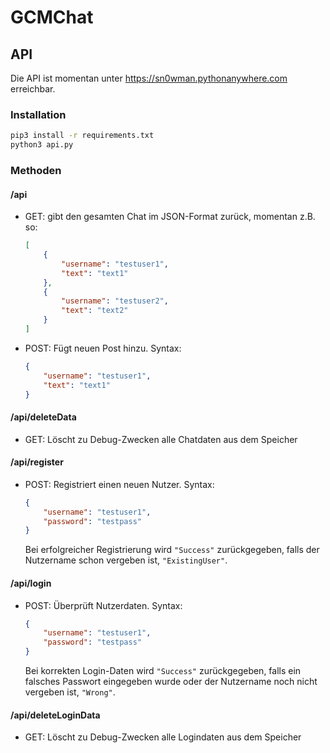 # GCMChat

## API

Die API ist momentan unter https://sn0wman.pythonanywhere.com erreichbar.

### Installation

```bash
pip3 install -r requirements.txt
python3 api.py
```

### Methoden

#### /api

* GET: gibt den gesamten Chat im JSON-Format zurück, momentan z.B. so:

    ```json
    [
        {
            "username": "testuser1",
            "text": "text1"
        },
        {
            "username": "testuser2",
            "text": "text2"
        }
    ]
    ```
* POST: Fügt neuen Post hinzu. Syntax:

    ```json
    {
        "username": "testuser1",
        "text": "text1"
    }
    ```

#### /api/deleteData

* GET: Löscht zu Debug-Zwecken alle Chatdaten aus dem Speicher

#### /api/register

* POST: Registriert einen neuen Nutzer. Syntax:

    ```json
    {
        "username": "testuser1",
        "password": "testpass"
    }
    ```
    
    Bei erfolgreicher Registrierung wird ``"Success"`` zurückgegeben, falls der Nutzername schon vergeben ist, ``"ExistingUser"``.
    
#### /api/login

* POST: Überprüft Nutzerdaten. Syntax:

    ```json
    {
        "username": "testuser1",
        "password": "testpass"
    }
    ```
    
    Bei korrekten Login-Daten wird ``"Success"`` zurückgegeben, falls ein falsches Passwort eingegeben wurde oder der Nutzername noch nicht vergeben ist, ``"Wrong"``.

#### /api/deleteLoginData

* GET: Löscht zu Debug-Zwecken alle Logindaten aus dem Speicher